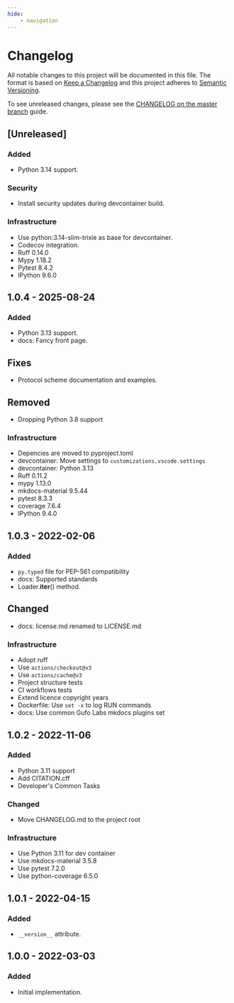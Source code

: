 ```yaml
---
hide:
    - navigation
---
```

# Changelog

All notable changes to this project will be documented in this file.
The format is based on [Keep a Changelog](https://keepachangelog.com/en/1.0.0/)
and this project adheres to [Semantic Versioning](https://semver.org/spec/v2.0.0.html).

To see unreleased changes, please see the [CHANGELOG on the master branch](https://github.com/gufolabs/gufo_loader/blob/master/CHANGELOG.md) guide.

## [Unreleased]

### Added

* Python 3.14 support.

### Security

* Install security updates during devcontainer build.

### Infrastructure

* Use python:3.14-slim-trixie as base for devcontainer.
* Codecov integration.
* Ruff 0.14.0
* Mypy 1.18.2
* Pytest 8.4.2
* IPython 9.6.0

## 1.0.4 - 2025-08-24

### Added

* Python 3.13 support.
* docs: Fancy front page.

## Fixes

* Protocol scheme documentation and examples.

## Removed

* Dropping Python 3.8 support

### Infrastructure

* Depencies are moved to pyproject.toml
* devcontainer: Move settings to `customizations.vscode.settings`
* devcontainer: Python 3.13
* Ruff 0.11.2
* mypy 1.13.0
* mkdocs-material 9.5.44
* pytest 8.3.3
* coverage 7.6.4
* IPython 9.4.0

## 1.0.3 - 2022-02-06

### Added

* `py.typed` file for PEP-561 compatibility
* docs: Supported standards
* Loader.__iter__() method.

## Changed

* docs: license.md renamed to LICENSE.md

### Infrastructure

* Adopt ruff
* Use `actions/checkout@v3`
* Use `actions/cache@v3`
* Project structure tests
* CI workflows tests
* Extend licence copyright years
* Dockerfile: Use `set -x` to log RUN commands
* docs: Use common Gufo Labs mkdocs plugins set

## 1.0.2 - 2022-11-06

### Added

* Python 3.11 support
* Add CITATION.cff
* Developer's Common Tasks

### Changed

* Move CHANGELOG.md to the project root

### Infrastructure

* Use Python 3.11 for dev container
* Use mkdocs-material 3.5.8
* Use pytest 7.2.0
* Use python-coverage 6.5.0

## 1.0.1 - 2022-04-15

### Added

* `__version__` attribute.

## 1.0.0 - 2022-03-03

### Added

* Initial implementation.